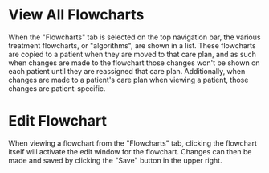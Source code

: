 # View All Flowcharts

When the "Flowcharts" tab is selected on the top navigation bar, the various treatment flowcharts, or "algorithms", are shown in a list.  These flowcharts are copied to a patient when they are moved to that care plan, and as such when changes are made to the flowchart those changes won't be shown on each patient until they are reassigned that care plan.  Additionally, when changes are made to a patient's care plan when viewing a patient, those changes are patient-specific.

# Edit Flowchart

When viewing a flowchart from the "Flowcharts" tab, clicking the flowchart itself will activate the edit window for the flowchart.  Changes can then be made and saved by clicking the "Save" button in the upper right.
